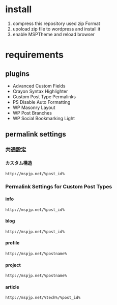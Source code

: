 # install
1. compress this repository used zip Format
1. upoload zip file to wordpress and install it
1. enable MSPTheme and reload browser

# requirements

## plugins

- Advanced Custom Fields
- Crayon Syntax Highlighter
- Custom Post Type Permalinks
- PS Disable Auto Formatting
- WP Masonry Layout
- WP Post Branches
- WP Social Bookmarking Light

## permalink settings

### 共通設定

#### カスタム構造
```
http://mspjp.net/%post_id%
```

### Permalink Settings for Custom Post Types

#### info
```
http://mspjp.net/%post_id%
```

#### blog
```
http://mspjp.net/%post_id%
```

#### profile
```
http://mspjp.net/%postname%
```

#### project
```
http://mspjp.net/%postname%
```

#### article
```
http://mspjp.net/%tech%/%post_id%
```
